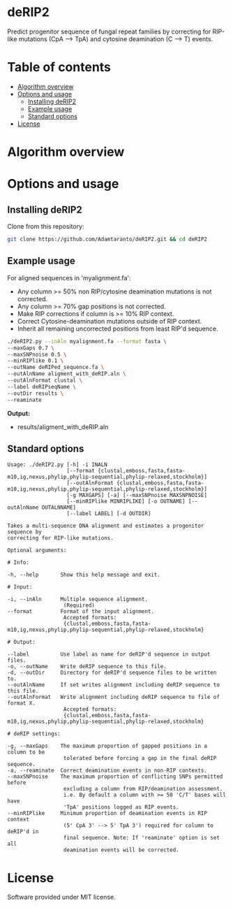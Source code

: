 # deRIP2

Predict progenitor sequence of fungal repeat families by correcting for RIP-like mutations 
(CpA --> TpA) and cytosine deamination (C --> T) events.

# Table of contents

* [Algorithm overview](#algorithm-overview)
* [Options and usage](#options-and-usage)
    * [Installing deRIP2](#installing-derip2)
    * [Example usage](#example-usage)
    * [Standard options](#standard-options)
* [License](#license)

# Algorithm overview
# Options and usage

## Installing deRIP2

Clone from this repository:

```bash
git clone https://github.com/Adamtaranto/deRIP2.git && cd deRIP2
```
## Example usage

For aligned sequences in 'myalignment.fa':
  - Any column >= 50% non RIP/cytosine deamination mutations is not corrected.
  - Any column >= 70% gap positions is not corrected.
  - Make RIP corrections if column is >= 10% RIP context.
  - Correct Cytosine-deamination mutations outside of RIP context.
  - Inherit all remaining uncorrected positions from least RIP'd sequence.

```bash
./deRIP2.py --inAln myalignment.fa --format fasta \
--maxGaps 0.7 \
--maxSNPnoise 0.5 \
--minRIPlike 0.1 \
--outName deRIPed_sequence.fa \
--outAlnName aligment_with_deRIP.aln \
--outAlnFormat clustal \
--label deRIPseqName \
--outDir results \
--reaminate
```

**Output:**  
  - results/aligment_with_deRIP.aln 

## Standard options

```
Usage: ./deRIP2.py [-h] -i INALN
                   [--format {clustal,emboss,fasta,fasta-m10,ig,nexus,phylip,phylip-sequential,phylip-relaxed,stockholm}]
                   [--outAlnFormat {clustal,emboss,fasta,fasta-m10,ig,nexus,phylip,phylip-sequential,phylip-relaxed,stockholm}]
                   [-g MAXGAPS] [-a] [--maxSNPnoise MAXSNPNOISE]
                   [--minRIPlike MINRIPLIKE] [-o OUTNAME] [--outAlnName OUTALNNAME]
                   [--label LABEL] [-d OUTDIR]

Takes a multi-sequence DNA alignment and estimates a progenitor sequence by
correcting for RIP-like mutations.

Optional arguments:

# Info: 

-h, --help       Show this help message and exit.  

# Input: 

-i, --inAln      Multiple sequence alignment.
                  (Required) 
--format         Format of the input alignment.
                  Accepted formats: 
                  {clustal,emboss,fasta,fasta-m10,ig,nexus,phylip,phylip-sequential,phylip-relaxed,stockholm}

# Output:

--label          Use label as name for deRIP'd sequence in output files.
-o, --outName    Write deRIP sequence to this file.         
-d, --outDir     Directory for deRIP'd sequence files to be written to.  
--outAlnName     If set writes alignment including deRIP sequence to this file. 
--outAlnFormat   Write alignment including deRIP sequence to file of format X.
                  Accepted formats: 
                  {clustal,emboss,fasta,fasta-m10,ig,nexus,phylip,phylip-sequential,phylip-relaxed,stockholm} 

# deRIP settings:

-g, --maxGaps    The maximum proportion of gapped positions in a column to be 
                  tolerated before forcing a gap in the final deRIP sequence.  
-a, --reaminate  Correct deamination events in non-RIP contexts.  
--maxSNPnoise    The maximum proportion of conflicting SNPs permitted before 
                  excluding a column from RIP/deamination assessment. 
                  i.e. By default a column with >= 50 'C/T' bases will have 
                  'TpA' positions logged as RIP events.  
--minRIPlike     Minimum proportion of deamination events in RIP context 
                  (5' CpA 3' --> 5' TpA 3') required for column to deRIP'd in 
                  final sequence. Note: If 'reaminate' option is set all 
                  deamination events will be corrected.  
```

# License

Software provided under MIT license.